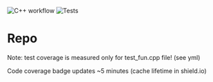 ![C++ workflow](https://github.com/20200Alex/studentsDataBase/actions/workflows/c-cpp.yml/badge.svg)
![Tests](https://img.shields.io/badge/Tests-8%20passed-brightgreen)
# Repo
Note: test coverage is measured only for test_fun.cpp file! (see yml)

Code coverage badge updates ~5 minutes (cache lifetime in shield.io)

